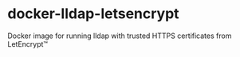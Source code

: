 # docker-lldap-letsencrypt
Docker image for running lldap with trusted HTTPS certificates from LetEncrypt™

